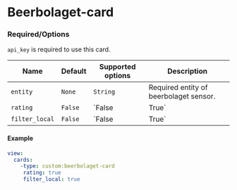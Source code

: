 # Beerbolaget-card


### Required/Options
`api_key` is required to use this card.

|Name                |Default       |Supported options                                 |Description                                                                                                                                                                                                                                                                                                                                    |
| --------------     | ------------ | ------------------------------------------------ | --------------------------------------------------------------------------------------------------------------------------------------------------------------------------------------------------------------------------------------------------------------------------------------------------------------------------------------------- |
|`entity`            |`None`        |`String`                                          |Required entity of beerbolaget sensor.
|`rating`            |`False`       |`False | True`                                    |Display ratings from Untappd. This required to also have this option added in the setup of Beerbolaget component.
|`filter_local`      |`False`       |`False | True`                                    |Filter beers not available at the local store. A store must be added as option in the setup of Beerbolaget component.

#### Example
  ```yaml
  view:
    cards:
      -type: custom:beerbolaget-card
       rating: true
       filter_local: true
  ```
